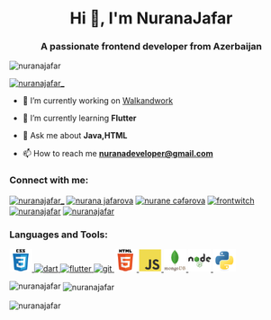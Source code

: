 <h1 align="center">Hi 👋, I'm NuranaJafar</h1>
<h3 align="center">A passionate frontend developer from Azerbaijan</h3>

<p align="left"> <img src="https://komarev.com/ghpvc/?username=nuranajafar&label=Profile%20views&color=0e75b6&style=flat" alt="nuranajafar" /> </p>

<p align="left"> <a href="https://twitter.com/nuranajafar_" target="blank"><img src="https://img.shields.io/twitter/follow/nuranajafar_?logo=twitter&style=for-the-badge" alt="nuranajafar_" /></a> </p>

- 🔭 I’m currently working on [Walkandwork](https://github.com/NuranaJafar/walkandwork.git)

- 🌱 I’m currently learning **Flutter**

- 💬 Ask me about **Java,HTML**

- 📫 How to reach me **nuranadeveloper@gmail.com**

<h3 align="left">Connect with me:</h3>
<p align="left">
<a href="https://twitter.com/nuranajafar_" target="blank"><img align="center" src="https://raw.githubusercontent.com/rahuldkjain/github-profile-readme-generator/master/src/images/icons/Social/twitter.svg" alt="nuranajafar_" height="30" width="40" /></a>
<a href="https://linkedin.com/in/nurana jafarova" target="blank"><img align="center" src="https://raw.githubusercontent.com/rahuldkjain/github-profile-readme-generator/master/src/images/icons/Social/linked-in-alt.svg" alt="nurana jafarova" height="30" width="40" /></a>
<a href="https://fb.com/nurane cəfərova" target="blank"><img align="center" src="https://raw.githubusercontent.com/rahuldkjain/github-profile-readme-generator/master/src/images/icons/Social/facebook.svg" alt="nurane cəfərova" height="30" width="40" /></a>
<a href="https://instagram.com/frontwitch" target="blank"><img align="center" src="https://raw.githubusercontent.com/rahuldkjain/github-profile-readme-generator/master/src/images/icons/Social/instagram.svg" alt="frontwitch" height="30" width="40" /></a>
<a href="https://www.youtube.com/c/nuranajafar" target="blank"><img align="center" src="https://raw.githubusercontent.com/rahuldkjain/github-profile-readme-generator/master/src/images/icons/Social/youtube.svg" alt="nuranajafar" height="30" width="40" /></a>
<a href="https://discord.gg/nuranajafar" target="blank"><img align="center" src="https://raw.githubusercontent.com/rahuldkjain/github-profile-readme-generator/master/src/images/icons/Social/discord.svg" alt="nuranajafar" height="30" width="40" /></a>
</p>

<h3 align="left">Languages and Tools:</h3>
<p align="left"> <a href="https://www.w3schools.com/css/" target="_blank" rel="noreferrer"> <img src="https://raw.githubusercontent.com/devicons/devicon/master/icons/css3/css3-original-wordmark.svg" alt="css3" width="40" height="40"/> </a> <a href="https://dart.dev" target="_blank" rel="noreferrer"> <img src="https://www.vectorlogo.zone/logos/dartlang/dartlang-icon.svg" alt="dart" width="40" height="40"/> </a> <a href="https://flutter.dev" target="_blank" rel="noreferrer"> <img src="https://www.vectorlogo.zone/logos/flutterio/flutterio-icon.svg" alt="flutter" width="40" height="40"/> </a> <a href="https://git-scm.com/" target="_blank" rel="noreferrer"> <img src="https://www.vectorlogo.zone/logos/git-scm/git-scm-icon.svg" alt="git" width="40" height="40"/> </a> <a href="https://www.w3.org/html/" target="_blank" rel="noreferrer"> <img src="https://raw.githubusercontent.com/devicons/devicon/master/icons/html5/html5-original-wordmark.svg" alt="html5" width="40" height="40"/> </a> <a href="https://developer.mozilla.org/en-US/docs/Web/JavaScript" target="_blank" rel="noreferrer"> <img src="https://raw.githubusercontent.com/devicons/devicon/master/icons/javascript/javascript-original.svg" alt="javascript" width="40" height="40"/> </a> <a href="https://www.mongodb.com/" target="_blank" rel="noreferrer"> <img src="https://raw.githubusercontent.com/devicons/devicon/master/icons/mongodb/mongodb-original-wordmark.svg" alt="mongodb" width="40" height="40"/> </a> <a href="https://nodejs.org" target="_blank" rel="noreferrer"> <img src="https://raw.githubusercontent.com/devicons/devicon/master/icons/nodejs/nodejs-original-wordmark.svg" alt="nodejs" width="40" height="40"/> </a> <a href="https://www.python.org" target="_blank" rel="noreferrer"> <img src="https://raw.githubusercontent.com/devicons/devicon/master/icons/python/python-original.svg" alt="python" width="40" height="40"/> </a> </p>

<p><img align="left" src="https://github-readme-stats.vercel.app/api/top-langs?username=nuranajafar&show_icons=true&locale=en&layout=compact" alt="nuranajafar" /></p>

<p>&nbsp;<img align="center" src="https://github-readme-stats.vercel.app/api?username=nuranajafar&show_icons=true&locale=en" alt="nuranajafar" /></p>

<p><img align="center" src="https://github-readme-streak-stats.herokuapp.com/?user=nuranajafar&" alt="nuranajafar" /></p>

